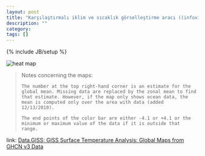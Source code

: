 ```yaml
---
layout: post
title: "Karşılaştırmalı iklim ve sıcaklık görselleştirme aracı ((infoviz of the day)) --> Data.GISS: GISS Surface Temperature Analysis: Global Maps from GHCN v3 Data"
description: ""
category: 
tags: []
---
```

{% include JB/setup %}

![heat map](http://data.giss.nasa.gov/work/gistemp/NMAPS/tmp_GHCN_GISS_HR2SST_1200km_Anom04_2012_2012_1951_1980/GHCN_GISS_HR2SST_1200km_Anom04_2012_2012_1951_1980.gif)

> Notes concerning the maps:
> 
>     The number at the top right-hand corner is an estimate for the global mean. Missing data are replaced by the zonal mean to find that estimate. However, if the map only shows ocean data, the mean is computed only over the area with data (added 12/13/2010).
> 
>     The end points of the color bar are either -4.1 or +4.1 or the minimum or maximum value of the data if it is outside that range.

link: [Data.GISS: GISS Surface Temperature Analysis: Global Maps from GHCN v3 Data](http://data.giss.nasa.gov/gistemp/maps/)

